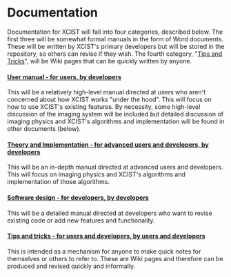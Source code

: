 # Documentation
Documentation for XCIST will fall into four categories, described below. The first three will be somewhat formal manuals in the form of Word documents. These will be written by XCIST's primary developers but will be stored in the repository, so others can revise if they wish. The fourth category, "[Tips and Tricks](https://github.com/xcist/code/documentation/Tips-and-Tricks)", will be Wiki pages that can be quickly written by anyone.

#### [User manual - for users, by developers](https://github.com/xcist/documentation/UserManual)
This will be a relatively high-level manual directed at users who aren't concerned about how XCIST works "under the hood". This will focus on how to use XCIST's existing features. By necessity, some high-level discussion of the imaging system will be included but detailed discussion of imaging physics and XCIST's algorithms and implementation will be found in other documents (below).

#### [Theory and Implementation - for advanced users and developers, by developers](https://github.com/xcist/documentation/TheoryAndImplementation)
This will be an in-depth manual directed at advanced users and developers. This will focus on imaging physics and XCIST's algorithms and implementation of those algorithms.

#### [Software design - for developers, by developers](https://github.com/xcist/documentation/SoftwareDesign)
This will be a detailed manual directed at developers who want to revise existing code or add new features and functionality.

#### [Tips and tricks - for users and developers, by users and developers](https://github.com/xcist/documentation/wiki/Tips-and-Tricks)
This is intended as a mechanism for anyone to make quick notes for themselves or others to refer to. These are Wiki pages and therefore can be produced and revised quickly and informally.


